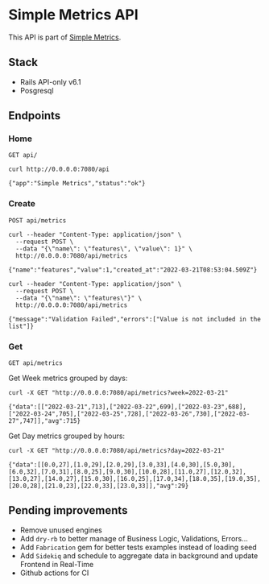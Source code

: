 # Simple Metrics API

This API is part of [Simple Metrics](https://github.com/jferrer/simple-metrics).

## Stack

- Rails API-only v6.1
- Posgresql

## Endpoints

### Home
```
GET api/
```

```
curl http://0.0.0.0:7080/api
```

```
{"app":"Simple Metrics","status":"ok"}
```

### Create
```
POST api/metrics
```

```
curl --header "Content-Type: application/json" \
  --request POST \
  --data "{\"name\": \"features\", \"value\": 1}" \
  http://0.0.0.0:7080/api/metrics
```

```
{"name":"features","value":1,"created_at":"2022-03-21T08:53:04.509Z"}
```

```
curl --header "Content-Type: application/json" \
  --request POST \
  --data "{\"name\": \"features\"}" \
  http://0.0.0.0:7080/api/metrics
```

```
{"message":"Validation Failed","errors":["Value is not included in the list"]}
```

### Get
```
GET api/metrics
```

Get Week metrics grouped by days:

```
curl -X GET "http://0.0.0.0:7080/api/metrics?week=2022-03-21"
```

```
{"data":[["2022-03-21",713],["2022-03-22",699],["2022-03-23",688],["2022-03-24",705],["2022-03-25",728],["2022-03-26",730],["2022-03-27",747]],"avg":715}
```

Get Day metrics grouped by hours:

```
curl -X GET "http://0.0.0.0:7080/api/metrics?day=2022-03-21"
```

```
{"data":[[0.0,27],[1.0,29],[2.0,29],[3.0,33],[4.0,30],[5.0,30],[6.0,32],[7.0,31],[8.0,25],[9.0,30],[10.0,28],[11.0,27],[12.0,32],[13.0,27],[14.0,27],[15.0,30],[16.0,25],[17.0,34],[18.0,35],[19.0,35],[20.0,28],[21.0,23],[22.0,33],[23.0,33]],"avg":29}
```

## Pending improvements

- Remove unused engines
- Add `dry-rb` to better manage of Business Logic, Validations, Errors...
- Add `Fabrication` gem for better tests examples instead of loading seed
- Add `Sidekiq` and schedule to aggregate data in background and update Frontend in Real-Time
- Github actions for CI

